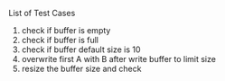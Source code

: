 List of Test Cases
1. check if buffer is empty
2. check if buffer is full
3. check if buffer default size is 10
4. overwrite first A with B after write buffer to limit size
5. resize the buffer size and check
